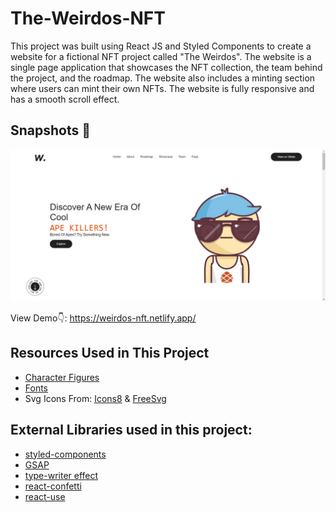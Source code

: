 # The-Weirdos-NFT

This project was built using React JS and Styled Components to create a website for a fictional NFT project called "The Weirdos". The website is a single page application that showcases the NFT collection, the team behind the project, and the roadmap. The website also includes a minting section where users can mint their own NFTs. The website is fully responsive and has a smooth scroll effect.

## Snapshots 📸

![Weirdos NFT Screenshot](public/Weirdos%20NFT-screenshot.jpg)

View Demo👇:
https://weirdos-nft.netlify.app/

## Resources Used in This Project

- [Character Figures](https://bigheads.io/)
- [Fonts](https://fontsource.org/)
- Svg Icons From: [Icons8](https://icons8.com) & [FreeSvg](https://freesvg.org/)

## External Libraries used in this project:

- [styled-components](https://styled-components.com/docs/advanced)
- [GSAP](https://greensock.com/gsap/)
- [type-writer effect](https://www.npmjs.com/package/typewriter-effect)
- [react-confetti](https://www.npmjs.com/package/react-confetti)
- [react-use](https://www.npmjs.com/package/react-use)
